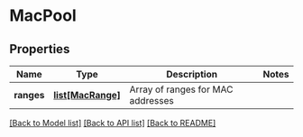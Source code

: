 # MacPool

## Properties
Name | Type | Description | Notes
------------ | ------------- | ------------- | -------------
**ranges** | [**list[MacRange]**](MacRange.md) | Array of ranges for MAC addresses | 

[[Back to Model list]](../README.md#documentation-for-models) [[Back to API list]](../README.md#documentation-for-api-endpoints) [[Back to README]](../README.md)

